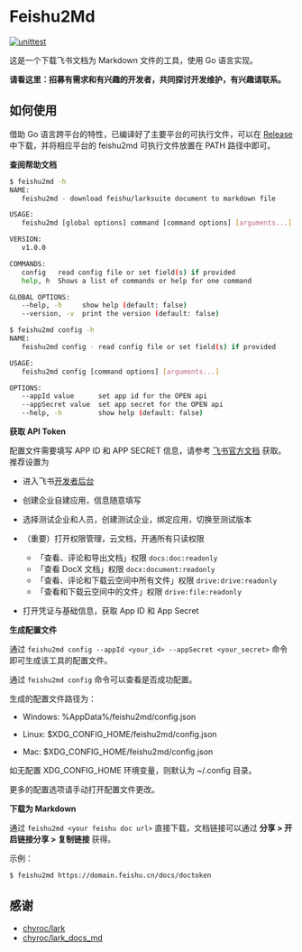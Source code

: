 # Feishu2Md

[![unittest](https://github.com/Wsine/feishu2md/actions/workflows/unittest.yaml/badge.svg)](https://github.com/Wsine/feishu2md/actions/workflows/unittest.yaml)

这是一个下载飞书文档为 Markdown 文件的工具，使用 Go 语言实现。

**请看这里：招募有需求和有兴趣的开发者，共同探讨开发维护，有兴趣请联系。**

## 如何使用

借助 Go 语言跨平台的特性，已编译好了主要平台的可执行文件，可以在 [Release](https://github.com/Wsine/feishu2md/releases) 中下载，并将相应平台的 feishu2md 可执行文件放置在 PATH 路径中即可。

**查阅帮助文档**

```bash
$ feishu2md -h
NAME:
   feishu2md - download feishu/larksuite document to markdown file

USAGE:
   feishu2md [global options] command [command options] [arguments...]

VERSION:
   v1.0.0

COMMANDS:
   config   read config file or set field(s) if provided
   help, h  Shows a list of commands or help for one command

GLOBAL OPTIONS:
   --help, -h     show help (default: false)
   --version, -v  print the version (default: false)

$ feishu2md config -h
NAME:
   feishu2md config - read config file or set field(s) if provided

USAGE:
   feishu2md config [command options] [arguments...]

OPTIONS:
   --appId value      set app id for the OPEN api
   --appSecret value  set app secret for the OPEN api
   --help, -h         show help (default: false)
```

**获取 API Token**

配置文件需要填写 APP ID 和 APP SECRET 信息，请参考 [飞书官方文档](https://open.feishu.cn/document/ukTMukTMukTM/ukDNz4SO0MjL5QzM/get-) 获取。推荐设置为

- 进入飞书[开发者后台](https://open.feishu.cn/app)
- 创建企业自建应用，信息随意填写
- 选择测试企业和人员，创建测试企业，绑定应用，切换至测试版本
- （重要）打开权限管理，云文档，开通所有只读权限
  - 「查看、评论和导出文档」权限 `docs:doc:readonly`
  - 「查看 DocX 文档」权限 `docx:document:readonly`
  - 「查看、评论和下载云空间中所有文件」权限 `drive:drive:readonly`
  - 「查看和下载云空间中的文件」权限 `drive:file:readonly`

- 打开凭证与基础信息，获取 App ID 和 App Secret

**生成配置文件**

通过 `feishu2md config --appId <your_id> --appSecret <your_secret>` 命令即可生成该工具的配置文件。

通过 `feishu2md config` 命令可以查看是否成功配置。

生成的配置文件路径为：

- Windows: %AppData%/feishu2md/config.json

- Linux: $XDG_CONFIG_HOME/feishu2md/config.json

- Mac: $XDG_CONFIG_HOME/feishu2md/config.json

如无配置 XDG_CONFIG_HOME 环境变量，则默认为 ~/.config 目录。

更多的配置选项请手动打开配置文件更改。

**下载为 Markdown**

通过 `feishu2md <your feishu doc url>` 直接下载，文档链接可以通过 **分享 > 开启链接分享 > 复制链接** 获得。

示例：

```bash
$ feishu2md https://domain.feishu.cn/docs/doctoken
```

## 感谢

- [chyroc/lark](https://github.com/chyroc/lark)
- [chyroc/lark_docs_md](https://github.com/chyroc/lark_docs_md)
